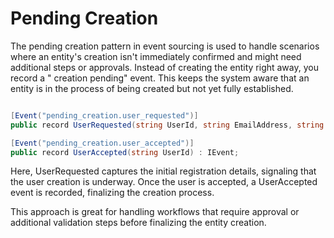# Pending Creation

The pending creation pattern in event sourcing is used to handle scenarios where an entity's creation isn't immediately
confirmed and might need additional steps or approvals. Instead of creating the entity right away, you record a "
creation pending" event. This keeps the system aware that an entity is in the process of being created but not yet fully
established.

```csharp

[Event("pending_creation.user_requested")]
public record UserRequested(string UserId, string EmailAddress, string Forename, string Surname) : IEvent;

[Event("pending_creation.user_accepted")]
public record UserAccepted(string UserId) : IEvent;
```

Here, UserRequested captures the initial registration details, signaling that the user creation is underway. Once the
user is accepted, a UserAccepted event is recorded, finalizing the creation process.

This approach is great for handling workflows that require approval or additional validation steps before finalizing the
entity creation.
